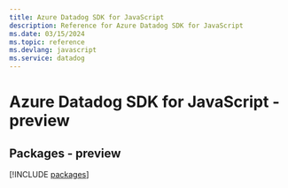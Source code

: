 ```yaml
---
title: Azure Datadog SDK for JavaScript
description: Reference for Azure Datadog SDK for JavaScript
ms.date: 03/15/2024
ms.topic: reference
ms.devlang: javascript
ms.service: datadog
---
```

# Azure Datadog SDK for JavaScript - preview
## Packages - preview
[!INCLUDE [packages](datadog-index.md)]